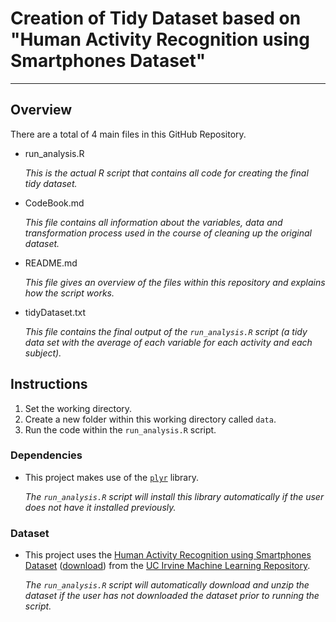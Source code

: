 # Creation of Tidy Dataset based on "Human Activity Recognition using Smartphones Dataset"
---
## Overview
There are a total of 4 main files in this GitHub Repository.

* run_analysis.R

	*This is the actual R script that contains all code for creating the final tidy dataset.*

* CodeBook.md

	*This file contains all information about the variables, data and transformation process used in the course of cleaning up the original dataset.*	

* README.md

	*This file gives an overview of the files within this repository and explains how the script works.*

* tidyDataset.txt

	*This file contains the final output of the `run_analysis.R` script (a tidy data set with the average of each variable for each activity and each subject).*

## Instructions
1. Set the working directory.
2. Create a new folder within this working directory called `data`.
3. Run the code within the `run_analysis.R` script.

### Dependencies
*  This project makes use of the [`plyr`](http://cran.r-project.org/web/packages/plyr/index.html) library.

	*The `run_analysis.R` script will install this library automatically if the user does not have it installed previously.*

### Dataset

* This project uses the [Human Activity Recognition using Smartphones Dataset](http://archive.ics.uci.edu/ml/datasets/Human+Activity+Recognition+Using+Smartphones) ([download](https://d396qusza40orc.cloudfront.net/getdata%2Fprojectfiles%2FUCI%20HAR%20Dataset.zip)) from the [UC Irvine Machine Learning Repository](http://archive.ics.uci.edu/ml/index.html).

	*The `run_analysis.R` script will automatically download and unzip the dataset if the user has not downloaded the dataset prior to running the script.*



